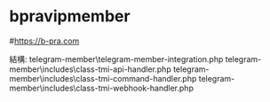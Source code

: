 # bpravipmember
#https://b-pra.com

結構:
telegram-member\telegram-member-integration.php
telegram-member\includes\class-tmi-api-handler.php
telegram-member\includes\class-tmi-command-handler.php
telegram-member\includes\class-tmi-webhook-handler.php
